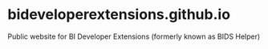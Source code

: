# bideveloperextensions.github.io
Public website for BI Developer Extensions (formerly known as BIDS Helper)
